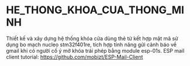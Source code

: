 # HE_THONG_KHOA_CUA_THONG_MINH
Thiết kế và xây dựng hệ thống khóa cửa dùng thẻ từ kết hợp mật mã sử dụng bo mạch nucleo stm32f401re, tích hợp tính năng gửi cảnh báo về gmail khi có người cố ý mở khóa trái phép bằng module esp-01s.
ESP mail client tutorial: https://github.com/mobizt/ESP-Mail-Client
